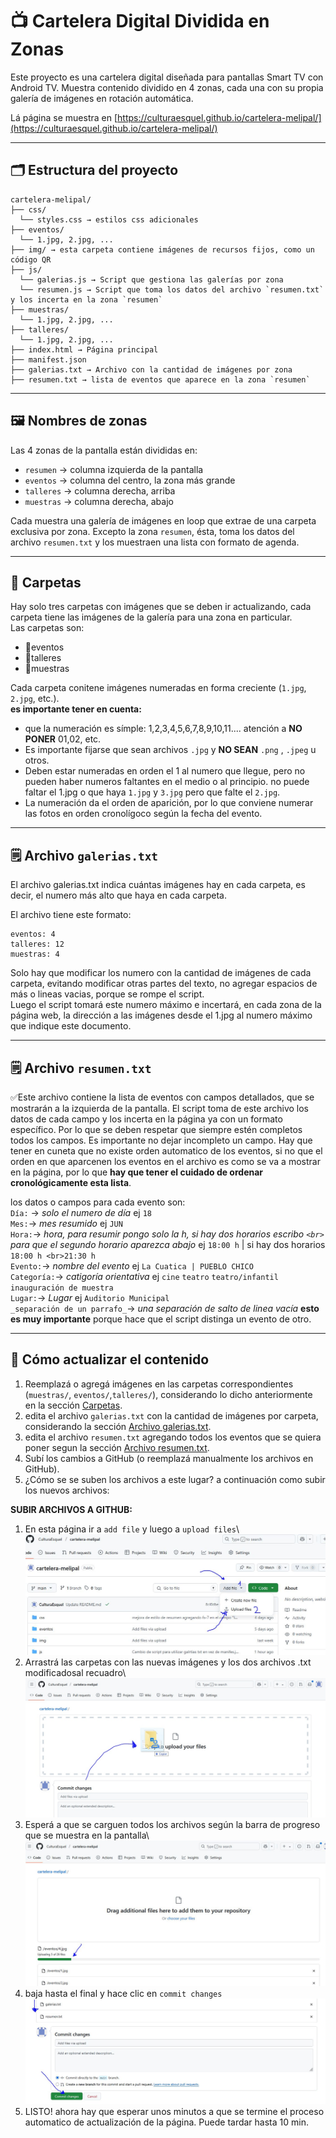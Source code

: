 # 📺 Cartelera Digital Dividida en Zonas

Este proyecto es una cartelera digital diseñada para pantallas Smart TV con Android TV. Muestra contenido dividido en 4 zonas, cada una con su propia galería de imágenes en rotación automática.

Lá página se muestra en [https://culturaesquel.github.io/cartelera-melipal/](https://culturaesquel.github.io/cartelera-melipal/)

---

## 🗂 Estructura del proyecto
```
cartelera-melipal/
├── css/
  └── styles.css → estilos css adicionales
├── eventos/
  └── 1.jpg, 2.jpg, ...
├── img/ → esta carpeta contiene imágenes de recursos fijos, como un código QR
├── js/
  └── galerias.js → Script que gestiona las galerías por zona
  └── resumen.js → Script que toma los datos del archivo `resumen.txt` y los incerta en la zona `resumen`
├── muestras/
  └── 1.jpg, 2.jpg, ...
├── talleres/
  └── 1.jpg, 2.jpg, ...
├── index.html → Página principal
├── manifest.json 
├── galerias.txt → Archivo con la cantidad de imágenes por zona
├── resumen.txt → lista de eventos que aparece en la zona `resumen`
```
---

## 🖼 Nombres de zonas

Las 4 zonas de la pantalla están divididas en:

- `resumen` → columna izquierda de la pantalla
- `eventos` → columna del centro, la zona más grande
- `talleres` → columna derecha, arriba
- `muestras` → columna derecha, abajo

Cada muestra una galería de imágenes en loop que extrae de una carpeta exclusiva por zona. Excepto la zona `resumen`,  ésta, toma los datos del archivo `resumen.txt` y los muestraen una lista con formato de agenda. 

---

## 📁 Carpetas

Hay solo tres carpetas con imágenes que se deben ir actualizando, cada carpeta tiene las imágenes de la galería para una zona en particular.\
Las carpetas son:
- 📂eventos
- 📂talleres
- 📂muestras

Cada carpeta conitene imágenes numeradas en forma creciente (`1.jpg`, `2.jpg`, etc.).\
**es importante tener en cuenta:**
- que la numeración es símple: 1,2,3,4,5,6,7,8,9,10,11.... atención a **NO PONER** 01,02, etc.
- Es importante fijarse que sean archivos `.jpg` y **NO SEAN** `.png` , `.jpeg` u otros.
- Deben estar numeradas en orden el 1 al numero que llegue, pero no pueden haber numeros faltantes en el medio o al principio. no puede faltar el 1.jpg o que haya `1.jpg` y `3.jpg` pero que falte el `2.jpg`.
- La numeración da el orden de aparición, por lo que conviene numerar las fotos en orden cronolígoco según la fecha del evento.

---

## 🗒 Archivo `galerias.txt`
El archivo galerias.txt indica cuántas imágenes hay en cada carpeta, es decir, el numero más alto que haya en cada carpeta.

El archivo tiene este formato:
```
eventos: 4
talleres: 12
muestras: 4
```
Solo hay que modificar los numero con la cantidad de imágenes de cada carpeta, evitando modificar otras partes del texto, no agregar espacios de más o lineas vacias, porque se rompe el script.\
Luego el script tomará este numero máximo e incertará, en cada zona de la página web, la dirección a las imágenes desde el 1.jpg al numero máximo que indique este documento.

---

## 🗒 Archivo `resumen.txt`

✅Este archivo contiene la lista de eventos con campos detallados, que se mostrarán a la izquierda de la pantalla. El script toma de este archivo los datos de cada campo y los incerta en la página ya con un formato específico. Por lo que se deben respetar que siempre estén completos todos los campos. Es importante no dejar incompleto un campo. Hay que tener en cuneta que no existe orden automatico de los eventos, si no que el orden en que aparcenen los eventos en el archivo es como se va a mostrar en la página, por lo que **hay que tener el cuidado  de ordenar cronológicamente esta lista**.

los datos o campos para cada evento son:\
`Día:` → _solo el numero de día_ ej `18`\
`Mes:`→ _mes resumido_ ej `JUN`\
`Hora:`→ _hora, para resumir pongo solo la h, si hay dos horarios escribo `<br>` para que el segundo horario aparezca abajo_ ej `18:00 h` | si hay dos horarios `18:00 h <br>21:30 h`\
`Evento:`→ _nombre del evento_ ej `La Cuatica | PUEBLO CHICO`\
`Categoría:`→ _catigoría orientativa_ ej `cine` `teatro` `teatro/infantil` `inauguración de muestra`\
`Lugar:`→ _Lugar_ ej `Auditorio Municipal`\
`_separación de un parrafo_`→ _una separación de salto de linea vacía_ **esto es muy importante** porque hace que el script distinga un evento de otro.

---

## 🔧 Cómo actualizar el contenido

1. Reemplazá o agregá imágenes en las carpetas correspondientes (`muestras/`, `eventos/`,`talleres/`), considerando lo dicho anteriormente en la sección [Carpetas](#-carpetas).
2. edita el archivo `galerias.txt` con la cantidad de imágenes por carpeta, considerando la sección [Archivo galerias.txt](#-archivo-galeriastxt).
3. edita el archivo `resumen.txt` agregando todos los eventos que se quiera poner segun la sección [Archivo resumen.txt](#-archivo-resumentxt).
4. Subí los cambios a GitHub (o reemplazá manualmente los archivos en GitHub).
5. ¿Cómo se se suben los archivos a este lugar? a continuación como subir los nuevos archivos:

**SUBIR ARCHIVOS A GITHUB:**
1. En esta página ir a `add file` y luego a `upload files`\ ![](https://github.com/CulturaEsquel/cartelera-melipal/blob/bca9cb58a1411257cdee680faf11c2d54da467ee/img/captura1.JPG)
2. Arrastrá las carpetas con las nuevas imágenes y los dos archivos .txt modificadosal recuadro\ ![](https://github.com/CulturaEsquel/cartelera-melipal/blob/bca9cb58a1411257cdee680faf11c2d54da467ee/img/captura2.JPG)
3. Esperá a que se carguen todos los archivos según la barra de progreso que se muestra en la pantalla\ ![](https://github.com/CulturaEsquel/cartelera-melipal/blob/bca9cb58a1411257cdee680faf11c2d54da467ee/img/captura3.JPG)
4. baja hasta el final y hace clic en `commit changes` ![](https://github.com/CulturaEsquel/cartelera-melipal/blob/bca9cb58a1411257cdee680faf11c2d54da467ee/img/captura4.JPG)
5. LISTO! ahora hay que esperar unos minutos a que se termine el proceso automatico de actualización de la página. Puede tardar hasta 10 min.
